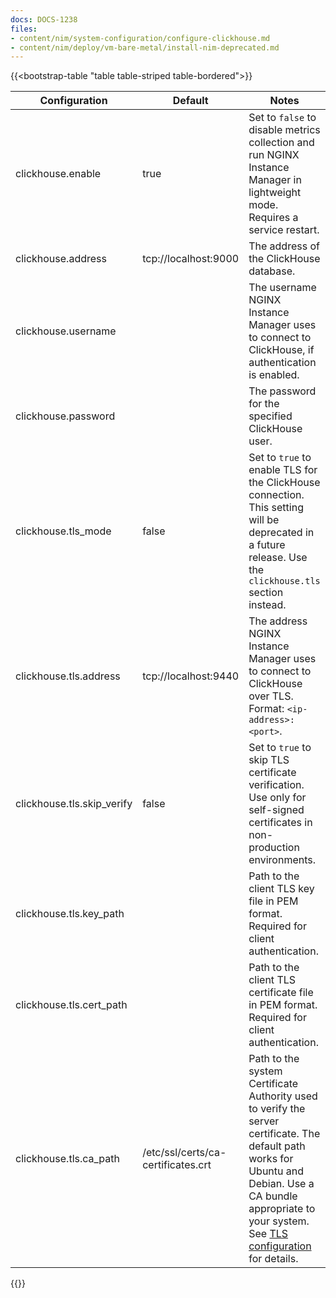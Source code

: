 ```yaml
---
docs: DOCS-1238
files:
- content/nim/system-configuration/configure-clickhouse.md
- content/nim/deploy/vm-bare-metal/install-nim-deprecated.md
---
```


{{<bootstrap-table "table table-striped table-bordered">}}

| Configuration                 | Default                            | Notes |
|------------------------------|------------------------------------|-------|
| clickhouse.enable            | true                               | Set to `false` to disable metrics collection and run NGINX Instance Manager in lightweight mode. Requires a service restart. |
| clickhouse.address           | tcp://localhost:9000               | The address of the ClickHouse database. |
| clickhouse.username          |                                    | The username NGINX Instance Manager uses to connect to ClickHouse, if authentication is enabled. |
| clickhouse.password          |                                    | The password for the specified ClickHouse user. |
| clickhouse.tls_mode          | false                              | Set to `true` to enable TLS for the ClickHouse connection. This setting will be deprecated in a future release. Use the `clickhouse.tls` section instead. |
| clickhouse.tls.address       | tcp://localhost:9440               | The address NGINX Instance Manager uses to connect to ClickHouse over TLS. Format: `<ip-address>:<port>`. |
| clickhouse.tls.skip_verify   | false                              | Set to `true` to skip TLS certificate verification. Use only for self-signed certificates in non-production environments. |
| clickhouse.tls.key_path      |                                    | Path to the client TLS key file in PEM format. Required for client authentication. |
| clickhouse.tls.cert_path     |                                    | Path to the client TLS certificate file in PEM format. Required for client authentication. |
| clickhouse.tls.ca_path       | /etc/ssl/certs/ca-certificates.crt | Path to the system Certificate Authority used to verify the server certificate. The default path works for Ubuntu and Debian. Use a CA bundle appropriate to your system. See [TLS configuration](#tls) for details. |

{{</bootstrap-table>}}
